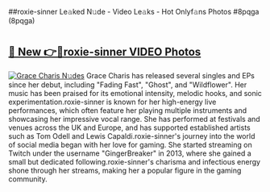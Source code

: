 ##roxie-sinner Le𝚊ked N𝚞de - Video Le𝚊ks - Hot Onlyf𝚊ns Photos #8pqga (8pqga)

# <h2><a href="https://mediaupload.pro?title=roxie-sinner&ref=9FEB">🔗 New 👉🔴roxie-sinner VIDEO Photos</a></h2>

[![Grace Charis N𝚞des](https://i.imgur.com/rIISA9y.gif)](https://mediaupload.pro?title=roxie-sinner&ref=9FEB)
Grace Charis has released several singles and EPs since her debut, including "Fading Fast", "Ghost", and "Wildflower". Her music has been praised for its emotional intensity, melodic hooks, and sonic experimentation.roxie-sinner is known for her high-energy live performances, which often feature her playing multiple instruments and showcasing her impressive vocal range. She has performed at festivals and venues across the UK and Europe, and has supported established artists such as Tom Odell and Lewis Capaldi.roxie-sinner's journey into the world of social media began with her love for gaming. She started streaming on Twitch under the username "GingerBreaker" in 2013, where she gained a small but dedicated following.roxie-sinner's charisma and infectious energy shone through her streams, making her a popular figure in the gaming community.